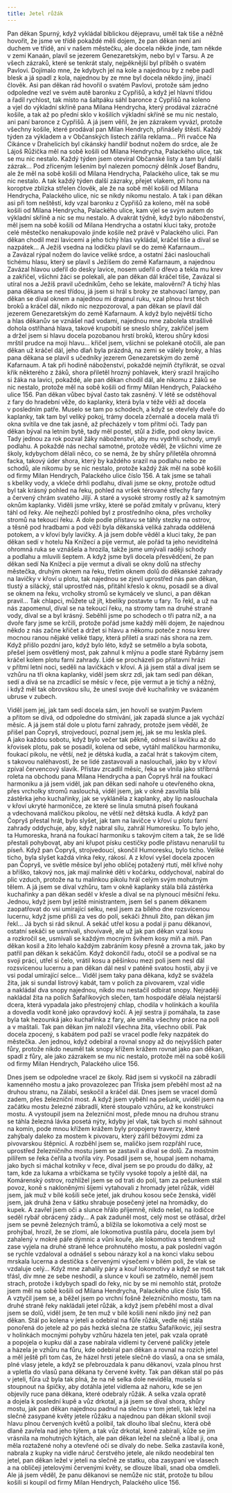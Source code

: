 ```yaml
---
title: Jetel růžák
---
```


  

Pan děkan Spurný, když vykládal biblickou dějepravu, uměl tak tiše a něžně hovořit, že jsme ve třídě pokaždé měli dojem, že pan děkan není ani duchem ve třídě, ani v našem městečku, ale docela někde jinde, tam někde v zemi Kanaán, plavil se jezerem Genezaretským, nebo byl v Tarsu. A ze všech zázraků, které se tenkrát staly, nejpěknější byl příběh o svatém Pavlovi. Dojímalo mne, že kdybych jel na kole a najednou by z nebe padl blesk a já spadl z kola, najednou by ze mne byl docela někdo jiný, jinačí člověk. Asi pan děkan rád hovořil o svatém Pavlovi, protože sám jedno odpoledne vezl ve svém autě baronku z Cypřišů, a když jel hlavní třídou a řadil rychlost, tak místo na šaltpáku sáhl baronce z Cypřišů na koleno a vjel do výkladní skříně pana Milana Hendrycha, který prodával zázračné košile, a tak až po přední sklo v košilích výkladní skříně se mu nic nestalo, ani paní baronce z Cypřišů. A já jsem věřil, že jen zázrakem vyvázl, protože všechny košile, které prodával pan Milan Hendrych, přinášely štěstí. Každý týden za výkladem a v Občanských listech zářila reklama… Při rvačce Na Cikánce v Drahelicích byl cikánský handlíř bodnut nožem do srdce, ale že Lájoš Růžička měl na sobě košili od Milana Hendrycha, Palackého ulice, tak se mu nic nestalo. Každý týden jsem otevíral Občanské listy a tam byl další zázrak… Pod zříceným lešením byl nalezen pomocný dělník Josef Bandru, ale že měl na sobě košili od Milana Hendrycha, Palackého ulice, tak se mu nic nestalo. A tak každý týden další zázraky, přejet vlakem, při honu na koroptve zblízka střelen člověk, ale že na sobě měl košili od Milana Hendrycha, Palackého ulice, nic se nikdy nikomu nestalo. A tak i pan děkan asi při tom neštěstí, kdy vzal baronku z Cypřišů za koleno, měl na sobě košili od Milana Hendrycha, Palackého ulice, kam vjel se svým autem do výkladní skříně a nic se mu nestalo. A dvakrát týdně, když bylo náboženství, měl jsem na sobě košili od Milana Hendrycha a ostatní kluci taky, protože celé městečko nenakupovalo jinde košile než právě v Palackého ulici. Pan děkan chodil mezi lavicemi a jeho tichý hlas vykládal, kráčel tiše a díval se nazpátek… A Ježíš vsedna na lodičku plavil se do země Kafarnaum… a Zavázal rýpal nožem do lavice veliké srdce, a ostatní žáci naslouchali tichému hlasu, který se plavil s Ježíšem do země Kafarnaum, a najednou Zavázal hlavou udeřil do desky lavice, nosem udeřil o dřevo a tekla mu krev a zakřičel, všichni žáci se polekali, ale pan děkan dál kráčel tiše, Zavázal si utíral nos a Ježíš pravil učedníkům, čeho se lekáte, malověrní? A tichý hlas pana děkana se nesl třídou, já jsem si hrál s broky ze stahovací lampy, pan děkan se díval oknem a najednou mi drapnul ruku, vzal plnou hrst těch broků a kráčel dál, nikdo nic nezpozoroval, a pan děkan se plavil dál jezerem Genezaretským do země Kafarnaum. A když bylo největší ticho a hlas děkanův se vznášel nad vodami, najednou mne zabolela strašlivě dohola ostříhaná hlava, takové krupobití se sneslo shůry, zakřičel jsem a držel jsem si hlavu docela pozobanou hrstí broků, kterou shůry kdosi mrštil prudce na moji hlavu… křičel jsem, všichni se polekaně otočili, ale pan děkan už kráčel dál, jeho dlaň byla prázdná, na zemi se válely broky, a hlas pana děkana se plavil s učedníky jezerem Genezaretským do země Kafarnaum. A tak při hodině náboženství, pokaždé nejmíň čtyřikrát, se ozval křik některého z žáků, shora přiletěl hrozný pohlavek, který srazil hrajícího si žáka na lavici, pokaždé, ale pan děkan chodil dál, ale nikomu z žáků se nic nestalo, protože měl na sobě košili od firmy Milan Hendrych, Palackého ulice 156. Pan děkan vůbec býval často tak zasněný. V létě se odstěhoval z fary do hradební věže, do kaplanky, která byla v téže věži až docela v posledním patře. Muselo se tam po schodech, a když se otevřely dveře do kaplanky, tak tam byl veliký pokoj, trámy docela zčernalé a docela malá tři okna svítila ve dne tak jasně, až přecházely v tom přítmí oči. Tady pan děkan býval na letním bytě, tady měl postel, stůl a židle, pod okny lavice. Tady jednou za rok pozval žáky náboženství, aby mu vydrhli schody, umyli podlahu. A pokaždé nás nechal samotné, protože věděl, že všichni víme ze školy, kdybychom dělali něco, co se nemá, že by shůry přiletěla ohromná facka, takový úder shora, který by každého srazil na podlahu nebo ze schodů, ale nikomu by se nic nestalo, protože každý žák měl na sobě košili od firmy Milan Hendrych, Palackého ulice číslo 156. A tak jsme se tahali s kbelíky vody, a vkleče drhli podlahu, dívali jsme se okny, protože odtud byl tak krásný pohled na řeku, pohled na vršek térované střechy fary a červený chrám svatého Jiljí. A staré a vysoké stromy rostly až k samotným oknům kaplanky. Viděli jsme vršky, které se pořád zmítaly v průvanu, který táhl od řeky. Ale nejhezčí pohled byl z prostředního okna, přes vrcholky stromů na tekoucí řeku. A dole podle přístavu se táhly stezky na ostrov, a těsně pod hradbami a pod věží byla děkanská veliká zahrada oddělená potokem, a v křoví byly lavičky. A já jsem dobře věděl a kluci taky, že pan děkan sedí v hotelu Na Knížecí a pije vermut, ale pořád ta jeho neviditelná ohromná ruka se vznášela a hrozila, takže jsme umývali raději schody a podlahu a mluvili šeptem. A když jsme byli docela přesvědčení, že pan děkan sedí Na Knížecí a pije vermut a dívali se okny dolů na střechy městečka, druhým oknem na řeku, třetím oknem dolů do děkanské zahrady na lavičky v křoví u plotu, tak najednou se zjevil uprostřed nás pan děkan, tlustý a silácký, stál uprostřed nás, přitáhl křeslo k oknu, posadil se a díval se oknem na řeku, vrcholky stromů se kymácely ve slunci, a pan děkan pravil… Tak chlapci, můžete už jít, kbelíky postavte u fary. To řekl, a už na nás zapomenul, díval se na tekoucí řeku, na stromy tam na druhé straně vody, díval se a byl krásný. Seběhli jsme po schodech o tři patra níž, a na dvoře fary jsme se krčili, protože pořád jsme každý měli dojem, že najednou někdo z nás začne křičet a držet si hlavu a někomu poteče z nosu krev mocnou ranou nějaké veliké tlapy, která přiletí a srazí nás shora na zem. Když přišlo pozdní jaro, když bylo léto, když se setmělo a byla sobota, přešel jsem osvětlený most, pak zahnul k mlýnu a podle staré Rybárny jsem kráčel kolem plotu farní zahrady. Lidé se procházeli po přístavní hrázi v přítmí letní noci, seděli na lavičkách v křoví. A já jsem stál a díval jsem se vzhůru na tři okna kaplanky, viděl jsem skrz zdi, jak tam sedí pan děkan, sedí a dívá se na zrcadlící se měsíc v řece, pije vermut a je tichý a něžný, i když měl tak obrovskou sílu, že unesl svoje dvě kuchařinky ve svázaném ubruse v zubech.

Viděl jsem jej, jak tam sedí docela sám, jen hovoří se svatým Pavlem a přitom se dívá, od odpoledne do stmívání, jak zapadá slunce a jak vychází měsíc. A já jsem stál dole u plotu farní zahrady, protože jsem věděl, že přišel pan Čopryš, strojvedoucí, poznal jsem jej, jak se mu leskla pleš. A jako každou sobotu, když bylo večer tak pěkně, odnesl si lavičku až do křovisek plotu, pak se posadil, kolena od sebe, vytáhl maličkou harmoniku, foukací pikolu, ne větší, než je dětská kudla, a začal hrát s takovým citem, s takovou naléhavostí, že se lidé zastavovali a naslouchali, jako by v křoví zpíval červencový slavík. Přístav zrcadlil měsíc, řeka se vlnila jako stříbrná roleta na obchodu pana Milana Hendrycha a pan Čopryš hrál na foukací harmoniku a já jsem viděl, jak pan děkan sedí nahoře u otevřeného okna, přes vrcholky stromů naslouchá, viděl jsem, jak v okně zasvítila bílá zástěrka jeho kuchařinky, jak se vykláněla z kaplanky, aby líp naslouchala v křoví ukryté harmoničce, ze které se linula smutná píseň foukaná a vdechovaná maličkou pikolou, ne větší než dětská kudla. A když pan Čopryš přestal hrát, bylo slyšet, jak tam na lavičce v křoví u plotu farní zahrady oddychuje, aby, když nabral sílu, zahrál Humoresku. To bylo jeho, ta Humoreska, hraná na foukací harmoniku s takovým citem a tak, že se lidé přestali pohybovat, aby ani křupot písku cestičky podle přístavu nenarušil tu píseň. Když pan Čopryš, strojvedoucí, skončil Humoresku, bylo ticho. Veliké ticho, byla slyšet každá vlnka řeky, rákosí. A z křoví vyšel docela zpocen pan Čopryš, ve světle měsíce byl jeho obličej potažený rtutí, měl křivé nohy a bříško, takový nos, jak mají malinké děti v kočárku, oddychoval, nabíral do plic vzduch, protože na tu malinkou pikolu hrál celým svým mohutným tělem. A já jsem se díval vzhůru, tam v okně kaplanky stála bílá zástěrka kuchařinky a pan děkan seděl v křesle a díval se na plynoucí měsíční řeku. Jednou, když jsem byl ještě ministrantem, jsem šel s panem děkanem zaopatřovat do vsi umírající selku, nesl jsem za bílého dne rozsvícenou lucernu, když jsme přišli za ves do polí, sekáči žhnuli žito, pan děkan jim řekl… Já bych si rád síknul. A sekáč utřel kosu a podal ji panu děkanovi, ostatní sekáči se usmívali, shovívavě, ale už jak pan děkan vzal kosu a rozkročil se, usmívali se každým mocným švihem kosy míň a míň. Pan děkan kosil a žito lehalo každým zabráním kosy přesně a zrovna tak, jako by patřil pan děkan k sekáčům. Když dokončil řadu, otočil se a podíval se na svoji práci, utřel si čelo, vrátil kosu a pěšinkou mezi poli jsem nesl dál rozsvícenou lucernu a pan děkan dál nesl v paténě svatou hostii, aby ji ve vsi podal umírající selce… Viděl jsem taky pana děkana, když se svážela žita, jak si sundal listrový kabát, tam v polích za pivovarem, vzal vidle a nakládal dva snopy najednou, nikdo mu nestačil odbírat snopy. Nejraději nakládal žita na polích Šafaříkových slečen, tam hospodáře dělala nejstarší dcera, která vypadala jako přestrojený chlap, chodila v holínkách a kouřila a dovedla vodit koně jako opravdový kočí. A její sestra jí pomáhala, ta zase byla tak hezounká jako kuchařinka z fary, ale uměla všechny práce na poli a v maštali. Tak pan děkan jim naložil všechna žita, všechno obilí. Pak docela zpocený, s kabátem pod paží se vracel podle řeky nazpátek do městečka. Jen jednou, když odebíral a rovnal snopy až do nejvyšších pater fůry, protože nikdo neuměl tak snopy křížem krážem rovnat jako pan děkan, spadl z fůry, ale jako zázrakem se mu nic nestalo, protože měl na sobě košili od firmy Milan Hendrych, Palackého ulice 156.

Dnes jsem se odpoledne vracel ze školy. Rád jsem si vyskočil na zábradlí kamenného mostu a jako provazolezec pan Tříska jsem přeběhl most až na druhou stranu, na Zálabí, seskočil a kráčel dál. Dnes jsem se vracel domů zadem, přes železniční most. A když jsem vyběhl na pešunk, uviděl jsem na začátku mostu železné zábradlí, které stoupalo vzhůru, až ke konstrukci mostu. A vystoupil jsem na železniční most, přede mnou na druhou stranu se táhla železná lávka posetá nýty, kdyby jel vlak, tak bych si mohl sáhnout na komín, pode mnou křížem krážem byly propojeny traverzy, které zahýbaly daleko za mostem k pivovaru, který zářil béžovými zdmi za pivovarskou štěpnicí. A rozběhl jsem se, maličko jsem rozpřáhl ruce, uprostřed železničního mostu jsem se zastavil a díval se dolů. Za mostním pilířem se řeka čeřila a tvořila víry. Posadil jsem se, houpal jsem nohama, jako bych si máchal kotníky v řece, díval jsem se po proudu do dálky, až tam, kde za lukama a vrbičkama se tyčily vysoké topoly a ještě dál, na Komárenský ostrov, rozhlížel jsem se od trati do polí, tam za pešunkem stál povoz, koně s nakloněnými šíjemi vytahovali z hromady jetel růžák, viděl jsem, jak muž v bílé košili seče jetel, jak druhou kosou seče ženská, viděl jsem, jak druhá žena v šátku shrabuje posečený jetel na hromádky, do kupek. A zavřel jsem oči a slunce hřálo příjemně, nikdo nešel, na lodičce seděl rybář obrácený zády… A pak zaduněl most, celý most se otřásal, držel jsem se pevně železných trámů, a blížila se lokomotiva a celý most se prohýbal, hrozil, že se zlomí, ale lokomotiva pustila páru, docela jsem byl zahalený v mokré páře dýmnic a vůni kouře, ale lokomotiva s tendrem už zase vyjela na druhé straně lehce prohnutého mostu, a pak poslední vagón se rychle vzdaloval a odnášel s sebou nárazy kol a na konci vlaku sebou mrskala lucerna a destička s červenými výsečemi v bílém poli, že vlak se vzdaluje celý… Když mne zahalily páry a kouř lokomotivy a když se most tak třásl, div mne ze sebe neshodil, a slunce v kouři se zatmělo, neměl jsem strach, protože i kdybych spadl do řeky, nic by se mi nemohlo stát, protože jsem měl na sobě košili od Milana Hendrycha, Palackého ulice číslo 156. A vztyčil jsem se, a běžel jsem po vrchní fošně železničního mostu, tam na druhé straně řeky nakládali jetel růžák, a když jsem přeběhl most a díval jsem se dolů, viděl jsem, že ten muž v bílé košili není nikdo jiný než pan děkan. Stál po kolena v jeteli a odebíral na fůře růžák, vedle něj stála ponořená do jetele až po pás hezká slečna ze statku Šafaříkovic, její sestra v holínkách mocnými pohyby vzhůru házela ten jetel, pak vzala opratě a popojela o kupku dál a zase nabírala vidlemi ty červené paličky jetele a házela je vzhůru na fůru, kde odebíral pan děkan a rovnal na rozích jetel a měl ještě při tom čas, že házel hrsti jetele slečně do vlasů, a ona se smála, plné vlasy jetele, a když se přebrouzdala k panu děkanovi, vzala plnou hrst a vpletla do vlasů pana děkana ty červené květy. Tak pan děkan stál po pás v jeteli, fůra už byla tak plná, že na ně selka dole neviděla, musela si stoupnout na špičky, aby dotáhla jetel vidlema až nahoru, kde se jen objevily ruce pana děkana, které odebraly růžák. A selka vzala opratě a dojela k poslední kupě a vůz drkotal, a já jsem se díval shora, shůry mostu, jak pan děkan najednou padnul na slečnu v tom jeteli, tak ležel na slečně zasypané květy jetele růžáku a najednou pan děkan sklonil svoji hlavu plnou červených květů a políbil, tak dlouho líbal slečnu, která obě dlaně zavřela nad jeho týlem, a tak vůz drkotal, koně zabírali, kůže se jim vrásnila na mohutných kýtách, ale pan děkan ležel na slečně a líbal ji, ona měla roztažené nohy a otevřené oči se dívaly do nebe. Selka zastavila koně, nabrala z kupky na vidle náruč čerstvého jetele, ale nikdo neodebíral ten jetel, pan děkan ležel v jeteli na slečně ze statku, oba zasypaní ve vlasech a na obličeji jetelovými červenými květy, se dlouze líbali, snad oba omdleli. Ale já jsem věděl, že panu děkanovi se nemůže nic stát, protože tu bílou košili si koupil od firmy Milan Hendrych, Palackého ulice 156.
